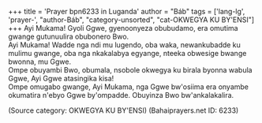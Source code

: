 +++
title = 'Prayer bpn6233 in Luganda'
author = "Báb"
tags = ['lang-lg', 'prayer-', "author-Báb", "category-unsorted", "cat-OKWEGYA KU BY'ENSI"]
+++
Ayi Mukama! Gyoli Ggwe, gyenoonyeza obubudamo, era omutima gwange gutunuulira obubonero Bwo.  
Ayi Mukama! Wadde nga ndi mu lugendo, oba waka, newankubadde ku mulimu gwange, oba nga nkakalabya egyange, nteeka obwesige bwange bwonna, mu Ggwe.  
Ompe obuyambi Bwo, obumala, nsobole okwegya ku birala byonna wabula Ggwe, Ayi Ggwe atasingika kisa!  
Ompe omugabo gwange, Ayi Mukama, nga Ggwe bw'osiima era onyambe okumatira n'ebyo Ggwe by'ompadde.
Obuyinza Bwo bw'ankalakalira.

(Source category: OKWEGYA KU BY'ENSI)
(Bahaiprayers.net ID: 6233)

